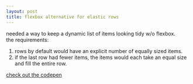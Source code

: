 ```yaml
---
layout: post
title: flexbox alternative for elastic rows 
---
```


needed a way to keep a dynamic list of items looking tidy w/o flexbox.  
the requirements:  
	
1. rows by default would have an explicit number of equally sized items.  
2. if the last row had fewer items, the items would each take an equal size and fill the entire row.  

[check out the codepen][main-codepen]


[main-codepen]:http://codepen.io/d8nieldonaldson/pen/zxjyRE

